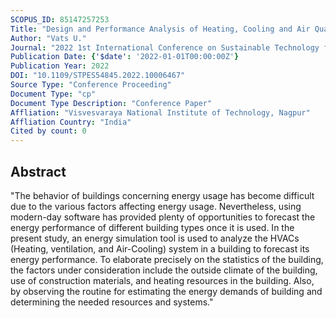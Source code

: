 ```yaml
---
SCOPUS_ID: 85147257253
Title: "Design and Performance Analysis of Heating, Cooling and Air Quality in a Sustainable Building using eQUEST"
Author: "Vats U."
Journal: "2022 1st International Conference on Sustainable Technology for Power and Energy Systems, STPES 2022"
Publication Date: {'$date': '2022-01-01T00:00:00Z'}
Publication Year: 2022
DOI: "10.1109/STPES54845.2022.10006467"
Source Type: "Conference Proceeding"
Document Type: "cp"
Document Type Description: "Conference Paper"
Affliation: "Visvesvaraya National Institute of Technology, Nagpur"
Affliation Country: "India"
Cited by count: 0
---
```


## Abstract
"The behavior of buildings concerning energy usage has become difficult due to the various factors affecting energy usage. Nevertheless, using modern-day software has provided plenty of opportunities to forecast the energy performance of different building types once it is used. In the present study, an energy simulation tool is used to analyze the HVACs (Heating, ventilation, and Air-Cooling) system in a building to forecast its energy performance. To elaborate precisely on the statistics of the building, the factors under consideration include the outside climate of the building, use of construction materials, and heating resources in the building. Also, by observing the routine for estimating the energy demands of building and determining the needed resources and systems."
